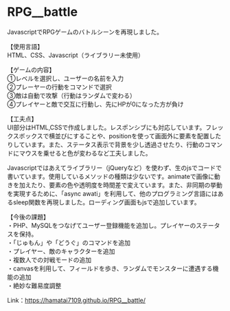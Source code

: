 # RPG__battle

JavascriptでRPGゲームのバトルシーンを再現しました。

【使用言語】<br>
HTML、CSS、Javascript（ライブラリー未使用）<br>

【ゲームの内容】<br>
①レベルを選択し、ユーザーの名前を入力<br>
②プレーヤーの行動をコマンドで選択<br>
③敵は自動で攻撃（行動はランダムで変わる）<br>
④プレイヤーと敵で交互に行動し、先にHPが0になった方が負け<br>

【工夫点】<br>
UI部分はHTML,CSSで作成しました。レスポンシブにも対応しています。フレックスボックスで横並びにすることや、positionを使って画面外に要素を配置したりしています。また、ステータス表示で背景を少し透過させたり、行動のコマンドにマウスを乗せると色が変わるなど工夫しました。<br>

Javascriptではあえてライブラリー（jQueryなど）を使わず、生のjsでコードで書いています。使用しているメソッドの種類は少ないです。animateで画像に動きを加えたり、要素の色や透明度を時間差で変えています。また、非同期の挙動を実現するために、「async awati」を利用して、他のプログラミング言語にはあるsleep関数を再現しました。ローディング画面もjsで追加しています。<br>

【今後の課題】<br>
・PHP、MySQLをつなげてユーザー登録機能を追加し。プレイヤーのステータスを保持。<br>
・「じゅもん」や「どうぐ」のコマンドを追加<br>
・プレイヤー、敵のキャラクターを追加<br>
・複数人での対戦モードの追加<br>
・canvasを利用して、フィールドを歩き、ランダムでモンスターに遭遇する機能の追加<br>
・絶妙な難易度調整<br>

Link：https://hamatai7109.github.io/RPG__battle/
